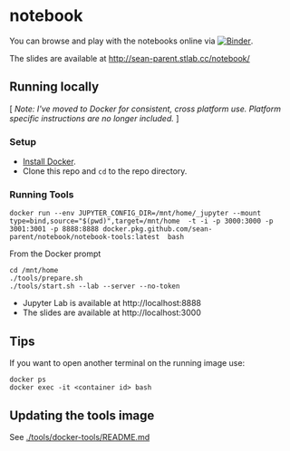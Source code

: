 # notebook

You can browse and play with the notebooks online via [![Binder](https://mybinder.org/badge_logo.svg)](https://mybinder.org/v2/gh/satyamTiwary/notebook.git/master).

The slides are available at http://sean-parent.stlab.cc/notebook/

## Running locally

\[ _Note: I've moved to Docker for consistent, cross platform use. Platform specific instructions are no longer included._ \]

### Setup

- [Install Docker](https://docs.docker.com/get-docker/).
- Clone this repo and `cd` to the repo directory.

### Running Tools

```
docker run --env JUPYTER_CONFIG_DIR=/mnt/home/_jupyter --mount type=bind,source="$(pwd)",target=/mnt/home  -t -i -p 3000:3000 -p 3001:3001 -p 8888:8888 docker.pkg.github.com/sean-parent/notebook/notebook-tools:latest  bash
```

From the Docker prompt

```
cd /mnt/home
./tools/prepare.sh
./tools/start.sh --lab --server --no-token
```

- Jupyter Lab is available at http://localhost:8888
- The slides are available at http://localhost:3000

## Tips

If you want to open another terminal on the running image use:

```
docker ps
docker exec -it <container id> bash
```

## Updating the tools image

See [./tools/docker-tools/README.md](./tools/docker-tools/README.md)
